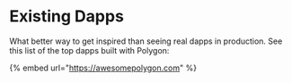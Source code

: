 # Existing Dapps

What better way to get inspired than seeing real dapps in production. See this list of the top dapps built with Polygon:

{% embed url="https://awesomepolygon.com" %}
